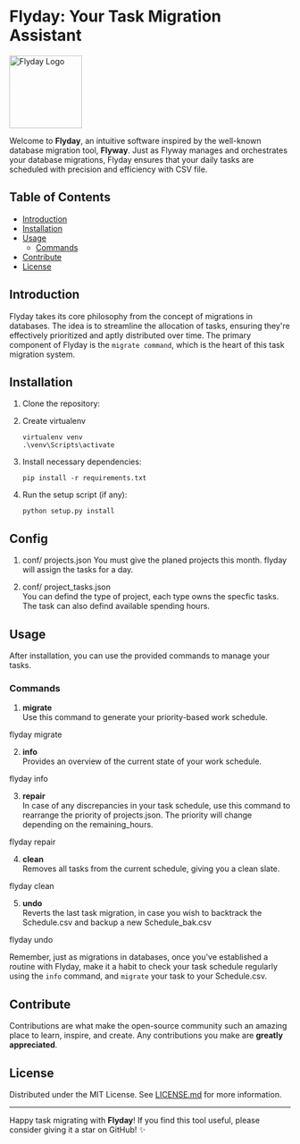 # Flyday: Your Task Migration Assistant

<img title="" src="file:///D:/REPO_PY/flyday/flyday.png" alt="Flyday Logo" width="130">

Welcome to **Flyday**, an intuitive software inspired by the well-known database migration tool, **Flyway**. Just as Flyway manages and orchestrates your database migrations, Flyday ensures that your daily tasks are scheduled with precision and efficiency with CSV file.

## Table of Contents

- [Introduction](#introduction)
- [Installation](#installation)
- [Usage](#usage)
  - [Commands](#commands)
- [Contribute](#contribute)
- [License](#license)

## Introduction

Flyday takes its core philosophy from the concept of migrations in databases. The idea is to streamline the allocation of tasks, ensuring they're effectively prioritized and aptly distributed over time. The primary component of Flyday is the `migrate command`, which is the heart of this task migration system.

## Installation

1. Clone the repository:

2. Create virtualenv   
   
   ```
   virtualenv venv
   .\venv\Scripts\activate
   ```

3. Install necessary dependencies:
   
   ```
   pip install -r requirements.txt
   ```

4. Run the setup script (if any):
   
   ```
   python setup.py install
   ```

## Config

1. conf/ projects.json 
   You must give the planed projects this month. flyday will assign the tasks for a day.

2. conf/ project_tasks.json   
   You can defind the type of project, each type owns the specfic tasks. The task can also defind available spending hours.

## Usage

After installation, you can use the provided commands to manage your tasks.

### Commands

1. **migrate**  
   Use this command to generate your priority-based work schedule.

flyday migrate

2. **info**  
   Provides an overview of the current state of your work schedule.

flyday info

3. **repair**  
   In case of any discrepancies in your task schedule, use this command to rearrange the priority of projects.json. The priority will change depending on the  remaining_hours.

flyday repair

4. **clean**  
   Removes all tasks from the current schedule, giving you a clean slate.

flyday clean

5. **undo**  
   Reverts the last task migration, in case you wish to backtrack the Schedule.csv and backup a new Schedule_bak.csv

flyday undo

Remember, just as migrations in databases, once you've established a routine with Flyday, make it a habit to check your task schedule regularly using the `info` command, and `migrate` your task to your Schedule.csv.

## Contribute

Contributions are what make the open-source community such an amazing place to learn, inspire, and create. Any contributions you make are **greatly appreciated**. 

## License

Distributed under the MIT License. See [LICENSE.md](LICENSE.md) for more information.

---

Happy task migrating with **Flyday**! If you find this tool useful, please consider giving it a star on GitHub! ✨

```

```
